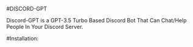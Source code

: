 #DISCORD-GPT

Discord-GPT is a GPT-3.5 Turbo Based Discord Bot That Can Chat/Help People In Your Discord Server.

#Installation:
